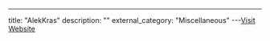 ---
title: "AlekKras"
description: ""
external_category: "Miscellaneous"
---[Visit Website](https://github.com/AlekKras)

